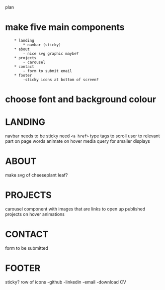 plan

# make five main components

        * landing
            * navbar (sticky)
        * about
            - nice svg graphic maybe?
        * projects
            - carousel
        * contact
            - form to submit email
        * footer
            -sticky icons at bottom of screen?

# choose font and background colour

# LANDING

navbar needs to be sticky
need `<a href>` type tags to scroll user to relevant part on page
words animate on hover
media query for smaller displays

# ABOUT

make svg of cheeseplant leaf?

# PROJECTS

carousel component with images that are links to open up published projects
on hover animations

# CONTACT

form to be submitted

# FOOTER

sticky?
row of icons
-github
-linkedin
-email
-download CV

